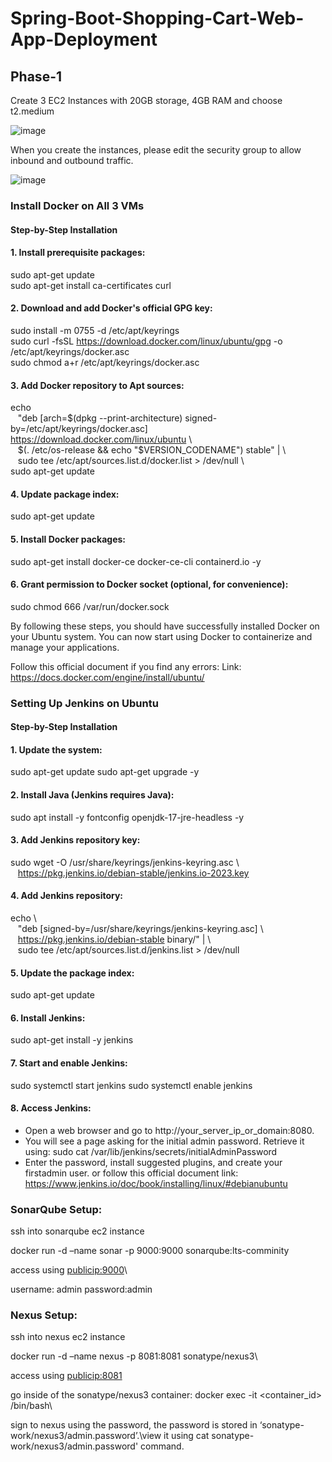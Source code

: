 # Spring-Boot-Shopping-Cart-Web-App-Deployment

## Phase-1

Create 3 EC2 Instances with 20GB storage, 4GB RAM and choose t2.medium

![image](https://github.com/RavDas/Spring-Boot-Shopping-Cart-Web-App-Deployment/assets/86109995/d67e8e6a-6bde-4013-afd2-3973457947b6)

When you create the instances, please edit the security group to allow inbound and outbound traffic.

![image](https://github.com/RavDas/Spring-Boot-Shopping-Cart-Web-App-Deployment/assets/86109995/df26d93a-0c09-4552-b27a-8cbf286085a8)

### Install Docker on All 3 VMs

#### Step-by-Step Installation

#### 1. Install prerequisite packages: 
   
   sudo apt-get update \
   sudo apt-get install ca-certificates curl

#### 2. Download and add Docker's official GPG key:
   
   sudo install -m 0755 -d /etc/apt/keyrings \
   sudo curl -fsSL https://download.docker.com/linux/ubuntu/gpg -o /etc/apt/keyrings/docker.asc \
   sudo chmod a+r /etc/apt/keyrings/docker.asc

#### 3. Add Docker repository to Apt sources:
   
   echo \
   &nbsp;&nbsp; "deb [arch=$(dpkg --print-architecture) signed-by=/etc/apt/keyrings/docker.asc] https://download.docker.com/linux/ubuntu  \\ \
   &nbsp;&nbsp; $(. /etc/os-release && echo "$VERSION_CODENAME") stable" |  \\ \
   &nbsp;&nbsp; sudo tee /etc/apt/sources.list.d/docker.list > /dev/null  \\ \
   sudo apt-get update

#### 4. Update package index:
   
   sudo apt-get update

#### 5. Install Docker packages:
   
   sudo apt-get install docker-ce docker-ce-cli containerd.io -y

#### 6. Grant permission to Docker socket (optional, for convenience):

   sudo chmod 666 /var/run/docker.sock

By following these steps, you should have successfully installed Docker on your Ubuntu system. You can now start using Docker to containerize and manage your applications.

Follow this official document if you find any errors: Link: https://docs.docker.com/engine/install/ubuntu/

### Setting Up Jenkins on Ubuntu

#### Step-by-Step Installation

#### 1. Update the system:
   
   sudo apt-get update
   sudo apt-get upgrade -y

#### 2. Install Java (Jenkins requires Java):

   sudo apt install -y fontconfig openjdk-17-jre-headless -y

#### 3. Add Jenkins repository key:

   sudo wget -O /usr/share/keyrings/jenkins-keyring.asc  \\ \
   &nbsp;&nbsp; https://pkg.jenkins.io/debian-stable/jenkins.io-2023.key

#### 4. Add Jenkins repository:

   echo  \\ \
   &nbsp;&nbsp; "deb [signed-by=/usr/share/keyrings/jenkins-keyring.asc]   \\ \
   &nbsp;&nbsp; https://pkg.jenkins.io/debian-stable binary/" |   \\ \
   &nbsp;&nbsp; sudo tee /etc/apt/sources.list.d/jenkins.list > /dev/null

#### 5. Update the package index:

   sudo apt-get update

#### 6. Install Jenkins:

   sudo apt-get install -y jenkins

#### 7. Start and enable Jenkins:

   sudo systemctl start jenkins
   sudo systemctl enable jenkins

#### 8. Access Jenkins:

   - Open a web browser and go to http://your_server_ip_or_domain:8080.
   - You will see a page asking for the initial admin password. Retrieve it using: sudo cat /var/lib/jenkins/secrets/initialAdminPassword
   - Enter the password, install suggested plugins, and create your firstadmin user. or follow this official document link: https://www.jenkins.io/doc/book/installing/linux/#debianubuntu


### SonarQube Setup:

ssh into sonarqube ec2 instance

docker run -d –name sonar -p 9000:9000 sonarqube:lts-comminity

access using <publicip:9000>\

username: admin
password:admin

### Nexus Setup:

ssh into nexus ec2 instance

docker run -d –name nexus -p 8081:8081 sonatype/nexus3\

access using <publicip:8081>

go inside of the sonatype/nexus3 container: docker exec -it <container_id> /bin/bash\

sign to nexus using the password, the password is stored in ‘sonatype-work/nexus3/admin.password’.\view it using cat sonatype-work/nexus3/admin.password' command.

